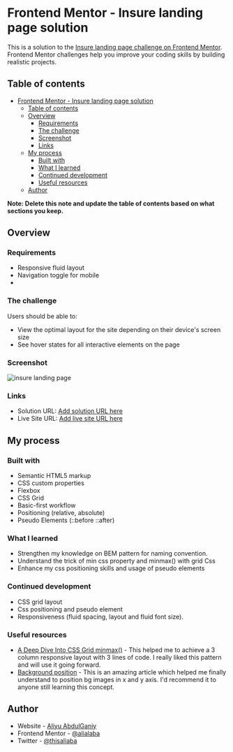 # Frontend Mentor - Insure landing page solution

This is a solution to the [Insure landing page challenge on Frontend Mentor](https://www.frontendmentor.io/challenges/insure-landing-page-uTU68JV8). Frontend Mentor challenges help you improve your coding skills by building realistic projects. 

## Table of contents

- [Frontend Mentor - Insure landing page solution](#frontend-mentor---insure-landing-page-solution)
  - [Table of contents](#table-of-contents)
  - [Overview](#overview)
    - [Requirements](#requirements)
    - [The challenge](#the-challenge)
    - [Screenshot](#screenshot)
    - [Links](#links)
  - [My process](#my-process)
    - [Built with](#built-with)
    - [What I learned](#what-i-learned)
    - [Continued development](#continued-development)
    - [Useful resources](#useful-resources)
  - [Author](#author)

**Note: Delete this note and update the table of contents based on what sections you keep.**

## Overview
### Requirements
- Responsive fluid layout 
- Navigation toggle for mobile
- 
### The challenge

Users should be able to:

- View the optimal layout for the site depending on their device's screen size
- See hover states for all interactive elements on the page

### Screenshot

![insure landing page](https://ibb.co/311J7HX)


### Links

- Solution URL: [Add solution URL here](https://github.com/alialaba/frontend-mentor-challenge/tree/main/insure-landing-page)
- Live Site URL: [Add live site URL here](https://best-insure-landingpage.netlify.app)

## My process

### Built with

- Semantic HTML5 markup
- CSS custom properties
- Flexbox
- CSS Grid
- Basic-first workflow
- Positioning (relative, absolute)
- Pseudo Elements (::before ::after)

### What I learned
- Strengthen my knowledge on BEM pattern for naming convention.
- Understand the trick of min css property and minmax() with grid Css
- Enhance my css positioning skills and usage of pseudo elements


### Continued development
- CSS grid layout
- Css positioning and pseudo element
- Responsiveness (fluid spacing, layout and fluid font size). 

### Useful resources

- [A Deep Dive Into CSS Grid minmax()](https://ishadeed.com/article/css-grid-minmax/) - This helped me  to achieve a 3 column responsive layout with 3 lines of code. I really liked this pattern and will use it going forward.
- [Background position](https://css-tricks.com/almanac/properties/b/background-position/) - This is an amazing article which helped me finally understand to position bg images in x and y axis. I'd recommend it to anyone still learning this concept.


## Author

- Website - [Aliyu AbdulGaniy](https://www.github.com/alialaba)
- Frontend Mentor - [@alialaba](https://www.frontendmentor.io/profile/alialaba)
- Twitter - [@thisaliaba](https://www.twitter.com/thisaliaba)


